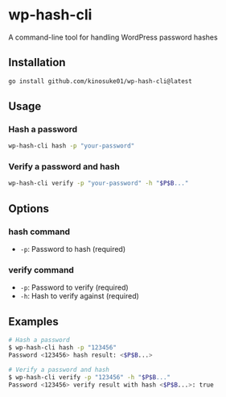 # wp-hash-cli

A command-line tool for handling WordPress password hashes

## Installation

```bash
go install github.com/kinosuke01/wp-hash-cli@latest
```

## Usage

### Hash a password

```bash
wp-hash-cli hash -p "your-password"
```

### Verify a password and hash

```bash
wp-hash-cli verify -p "your-password" -h "$P$B..."
```

## Options

### hash command
- `-p`: Password to hash (required)

### verify command
- `-p`: Password to verify (required)
- `-h`: Hash to verify against (required)

## Examples

```bash
# Hash a password
$ wp-hash-cli hash -p "123456"
Password <123456> hash result: <$P$B...>

# Verify a password and hash
$ wp-hash-cli verify -p "123456" -h "$P$B..."
Password <123456> verify result with hash <$P$B...>: true
```

